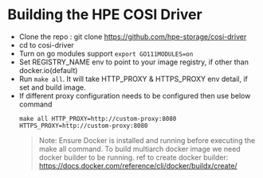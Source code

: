 # Building the HPE COSI Driver

- Clone the repo : git clone <https://github.com/hpe-storage/cosi-driver>
- cd to cosi-driver
- Turn on go modules support `export GO111MODULES=on`
- Set REGISTRY_NAME env to point to your image registry, if other than docker.io(default)
- Run `make all`. It will take HTTP_PROXY & HTTPS_PROXY env detail, if set and build image.
- If different proxy configuration needs to be configured then use below command
   ```console
   make all HTTP_PROXY=http://custom-proxy:8080 HTTPS_PROXY=http://custom-proxy:8080
   ```
   > Note: Ensure Docker is installed and running before executing the make all command.
         To build multiarch docker image we need docker builder to be running.
         ref to create docker builder:  https://docs.docker.com/reference/cli/docker/buildx/create/
